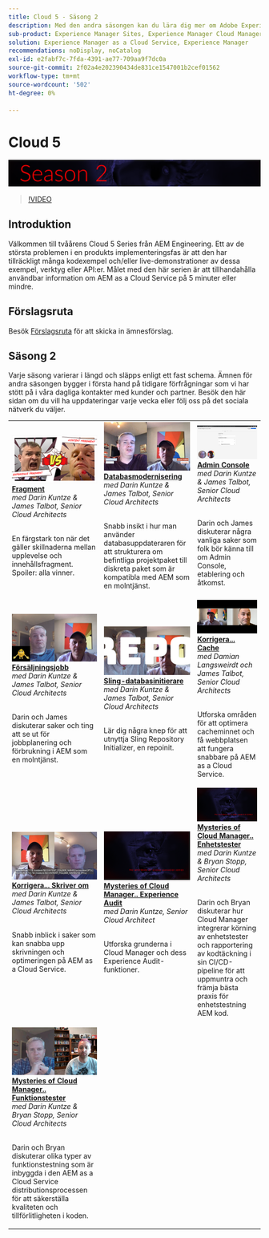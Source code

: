 ```yaml
---
title: Cloud 5 - Säsong 2
description: Med den andra säsongen kan du lära dig mer om Adobe Experience Manager (AEM) as a Cloud Service från Adobe egna tekniker som bygger upp det och de experttjänster som levererar det.
sub-product: Experience Manager Sites, Experience Manager Cloud Manager, Experience Manager Assets
solution: Experience Manager as a Cloud Service, Experience Manager
recommendations: noDisplay, noCatalog
exl-id: e2fabf7c-7fda-4391-ae77-709aa9f7dc0a
source-git-commit: 2f02a4e202390434de831ce1547001b2cef01562
workflow-type: tm+mt
source-wordcount: '502'
ht-degree: 0%

---
```


# Cloud 5

![AEM Experts Series](./imgs/masthead-s2.png)
>[!VIDEO](https://video.tv.adobe.com/v/346567)

## Introduktion

Välkommen till tvåårens Cloud 5 Series från AEM Engineering. Ett av de största problemen i en produkts implementeringsfas är att den har tillräckligt många kodexempel och/eller live-demonstrationer av dessa exempel, verktyg eller API:er. Målet med den här serien är att tillhandahålla användbar information om AEM as a Cloud Service på 5 minuter eller mindre.

## Förslagsruta

Besök [Förslagsruta](https://forms.office.com/r/74P5Xz4UH0) för att skicka in ämnesförslag.

## Säsong 2

Varje säsong varierar i längd och släpps enligt ett fast schema. Ämnen för andra säsongen bygger i första hand på tidigare förfrågningar som vi har stött på i våra dagliga kontakter med kunder och partner. Besök den här sidan om du vill ha uppdateringar varje vecka eller följ oss på det sociala nätverk du väljer.

<table>
    <tr>
        <td>
            <a href="season-2/cloud5-experience-v-content-fragments.md">
                <img alt="Fragment" src="./imgs/s2/000-thumb.png"/>
            </a>
            <div>
                <a href="season-2/cloud5-experience-v-content-fragments.md"><strong>Fragment</strong></a>        
                <br/><em>med Darin Kuntze &amp; James Talbot, Senior Cloud Architects</em>
            </div>
            <p>
                <br/>
                En färgstark ton när det gäller skillnaderna mellan upplevelse och innehållsfragment. Spoiler: alla vinner.
            </p>
        </td>   
         <td>
            <a href="season-2/cloud5-repo-modernizer.md">
                 <img alt="Databasmodernisering" src="./imgs/s2/001-thumb.png"/>
            </a>
            <div>
                <a href="season-2/cloud5-repo-modernizer.md"><strong>Databasmodernisering</strong></a> 
               <br/><em>med Darin Kuntze &amp; James Talbot, Senior Cloud Architects</em>
            </div>
            <p>
                <br/>
                Snabb insikt i hur man använder databasuppdateraren för att strukturera om befintliga projektpaket till diskreta paket som är kompatibla med AEM som en molntjänst.
            </p>
         </td>
         <td>
            <a href="season-2/cloud5-admin-console.md">
                 <img alt="Admin Console" src="./imgs/s2/002-thumb.png"/>
            </a>
            <div>
                  <a href="season-2/cloud5-admin-console.md"><strong>Admin Console</strong></a>
               <br/><em>med Darin Kuntze &amp; James Talbot, Senior Cloud Architects</em>
            </div>
            <p>
            <br/>
               Darin och James diskuterar några vanliga saker som folk bör känna till om Admin Console, etablering och åtkomst.
            </p>
         </td> 
  </tr>
  <tr>
         <td>
            <a href="season-2/cloud5-sling-job-scheduler.md">
                 <img alt="Försäljningsjobb" src="./imgs/s2/003-thumb.png"/>
            </a>
            <div>
                  <a href="season-2/cloud5-sling-job-scheduler.md"><strong>Försäljningsjobb</strong></a>
               <br/><em>med Darin Kuntze &amp; James Talbot, Senior Cloud Architects</em>
            </div>
            <p>
            <br/>
               Darin och James diskuterar saker och ting att se ut för jobbplanering och förbrukning i AEM som en molntjänst.
            </p>
         </td> 
         <td>
            <a href="season-2/cloud5-repoinit.md">
                 <img alt="Repo Initializer (repoinit)" src="./imgs/s2/004-thumb.png"/>
            </a>
            <div>
                  <a href="season-2/cloud5-repoinit.md"><strong>Sling-databasinitierare</strong></a>
               <br/><em>med Darin Kuntze &amp; James Talbot, Senior Cloud Architects</em>
            </div>
            <p>
            <br/>
              Lär dig några knep för att utnyttja Sling Repository Initializer, en repoinit.
            </p>
         </td>   
     <td>
            <a href="season-2/cloud5-fix-your-cache.md">
               <img alt="Korrigera din cache" src="./imgs/s2/005-thumb.png"/>
            </a>
      <div>
         <a href="season-2/cloud5-fix-your-cache.md"><strong>Korrigera... Cache</strong></a>
         <br/><em>med Damian Langsweirdt och James Talbot, Senior Cloud Architects</em>
      </div>
      <p>
         <br/>
             Utforska områden för att optimera cacheminnet och få webbplatsen att fungera snabbare på AEM as a Cloud Service.
      </p>
   </td> 
  </tr>
<tr>
   <td>
           <a href="season-2/cloud5-fix-your-rewrites.md">
               <img alt="Korrigera...skrivningar" src="./imgs/s2/006-thumb.png"/>
            </a>
      <div>
            <a href="season-2/cloud5-fix-your-rewrites.md"><strong>Korrigera... Skriver om</strong></a>
         <br/><em>med Darin Kuntze &amp; James Talbot, Senior Cloud Architects</em>
      </div>
      <p>
        <br/>
         Snabb inblick i saker som kan snabba upp skrivningen och optimeringen på AEM as a Cloud Service.
      </p>
     </td>   
     <td>
            <a href="season-2/cloud5-mocm-experience-audit.md">
               <img alt="Mysteries of Cloud Manager.. Experience Audit" src="./imgs/s2/007-thumb.png"/>
               </a>
      <div>
            <a href="season-2/cloud5-mocm-experience-audit.md"><strong>Mysteries of Cloud Manager.. Experience Audit</strong></a>
         <br/><em>med Darin Kuntze, Senior Cloud Architect</em>
      </div>
      <p>
        <br/>
        Utforska grunderna i Cloud Manager och dess Experience Audit-funktioner.
      </p>
   </td>
     <td>
            <a href="season-2/cloud5-mocm-unit-tests.md">
               <img alt="Mysteries of Cloud Manager.. Enhetstester" src="./imgs/s2/008-thumb.png"/>
            </a>
      <div>
            <a href="season-2/cloud5-mocm-unit-tests.md"><strong>Mysteries of Cloud Manager.. Enhetstester</strong></a>
         <br/><em>med Darin Kuntze &amp; Bryan Stopp, Senior Cloud Architects</em>
      </div>
      <p>
        <br/>
        Darin och Bryan diskuterar hur Cloud Manager integrerar körning av enhetstester och rapportering av kodtäckning i sin CI/CD-pipeline för att uppmuntra och främja bästa praxis för enhetstestning AEM kod.
      </p>
   </td> 
  </tr>
    <tr>
        <td>
               <a href="season-2/cloud5-mocm-functional-tests.md">
                   <img alt="Mysteries of Cloud Manager.. Funktionstester" src="./imgs/s2/009-thumb.png"/>
               </a>
            <div>
                <a href="season-2/cloud5-mocm-functional-tests.md"><strong>Mysteries of Cloud Manager.. Funktionstester</strong><br/></a>        
                <em>med Darin Kuntze &amp; Bryan Stopp, Senior Cloud Architects</em>
            </div>
            <p><br/>
                Darin och Bryan diskuterar olika typer av funktionstestning som är inbyggda i den AEM as a Cloud Service distributionsprocessen för att säkerställa kvaliteten och tillförlitligheten i koden.
            </p>
        </td>
        <td></td>
        <td></td>
    </tr>
</table>
